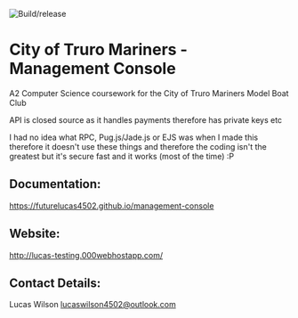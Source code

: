![Build/release](https://github.com/futurelucas4502/management-console/workflows/Build/release/badge.svg?branch=dev)
# City of Truro Mariners - Management Console
A2 Computer Science coursework for the City of Truro Mariners Model Boat Club

API is closed source as it handles payments therefore has private keys etc

I had no idea what RPC, Pug.js/Jade.js or EJS was when I made this therefore it doesn't use these things and therefore the coding isn't the greatest but it's secure fast and it works (most of the time) :P

## Documentation:

https://futurelucas4502.github.io/management-console

## Website:

http://lucas-testing.000webhostapp.com/

## Contact Details:

Lucas Wilson <lucaswilson4502@outlook.com>
